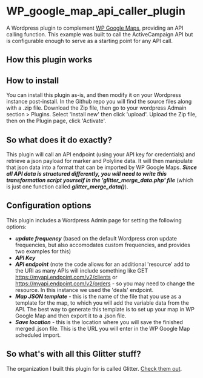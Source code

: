 # WP_google_map_api_caller_plugin
A Wordpress plugin to complement [WP Google Maps](https://www.wpgmaps.com/), providing an API calling function.  This example was built to call the ActiveCampaign API but is configurable enough to serve as a starting point for any API call.

## How this plugin works

## How to install
You can install this plugin as-is, and then modify it on your Wordpress instance post-install.  In the Github repo you will find the source files along with a .zip file.  Download the Zip file, then go to your wordpress Admain section > Plugins.  Select 'Install new' then click 'upload'.  Upload the Zip file, then on the Plugin page, click 'Activate'.

## So what does it do exactly?
This plugin will call an API endpoint (using your API key for credentials) and retrieve a json payload for marker and Polyline data.
It will then manipulate that json data into a format that can be imported by WP Google Maps. ***Since all API data is structured differently, you will need to write this transformation script yourself in the 'glitter_merge_data.php' file*** (which is just one function called ***glitter_merge_data()***).

## Configuration options
This plugin includes a Wordpress Admin page for setting the following options:
- ***update frequency*** (based on the default Wordpress cron update frequencies, but also accomodates custom frequencies, and provides two examples for this)
- ***API Key***
- ***API endpoint*** (note the code allows for an additional 'resource' add to the URI as many APIs will include something like GET https://myapi.endpoint.com/v2/clients or https://myapi.endpoint.com/v2/orders - so you may need to change the resource.  In this instance we used the 'deals' endpoint.
- ***Map JSON template*** - this is the name of the file that you use as a template for the map, to which you will add the variable data from the API.  The best way to generate this template is to set up your map in WP Google Map and then export it to a .json file.
- ***Save location*** - this is the location where you will save the finished merged .json file.  This is the URL you will enter in the WP Google Map scheduled import.

## So what's with all this Glitter stuff?
The organization I built this plugin for is called Glitter. [Check them out](https://getglitterapp.com).
